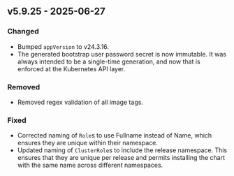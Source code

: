 ## v5.9.25 - 2025-06-27
### Changed
* Bumped `appVersion` to v24.3.16.
* The generated bootstrap user password secret is now immutable. It was always intended to be a single-time generation, and now that is enforced at the Kubernetes API layer.
### Removed
* Removed regex validation of all image tags.
### Fixed
* Corrected naming of `Role`s to use Fullname instead of Name, which ensures they are unique within their namespace.
* Updated naming of `ClusterRole`s to include the release namespace. This ensures that they are unique per release and permits installing the chart with the same name across different namespaces.
